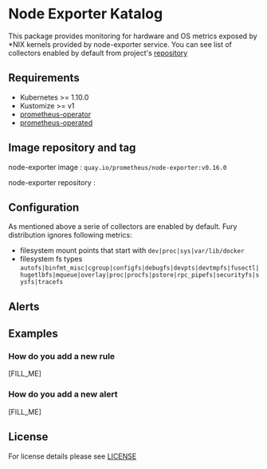 # Node Exporter Katalog

This package provides monitoring for hardware and OS metrics exposed by \*NIX kernels provided by node-exporter service. You can see list of collectors enabled by default from project's [repository](https://github.com/prometheus/node_exporter#collectors)


## Requirements

- Kubernetes >= 1.10.0
- Kustomize >= v1
- [prometheus-operator]()
- [prometheus-operated]()

## Image repository and tag
node-exporter image : `quay.io/prometheus/node-exporter:v0.16.0`

node-exporter repository : [](https://github.com/prometheus/node_exporter) 


## Configuration

As mentioned above a serie of collectors are enabled by default. Fury distribution ignores following metrics:
- filesystem mount points that start with `dev|proc|sys|var/lib/docker`
- filesystem fs types `autofs|binfmt_misc|cgroup|configfs|debugfs|devpts|devtmpfs|fusectl|hugetlbfs|mqueue|overlay|proc|procfs|pstore|rpc_pipefs|securityfs|sysfs|tracefs`


## Alerts


## Examples

### How do you add a new rule
[FILL_ME]

### How do you add a new alert
[FILL_ME]


## License

For license details please see [LICENSE](license_link) 
